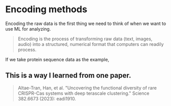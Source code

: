 # Encoding methods

Encoding the raw data is the first thing we need to think of when we want to use ML for analyzing. 
> Encoding is the process of transforming raw data (text, images, audio) into a structured, numerical format that computers can readily process.

If we take protein sequence data as the example,

## This is a way I learned from one paper.
> Altae-Tran, Han, et al. "Uncovering the functional diversity of rare CRISPR-Cas systems with deep terascale clustering." Science 382.6673 (2023): eadi1910.

